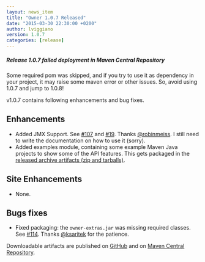 ```yaml
---
layout: news_item
title: "Owner 1.0.7 Released"
date: "2015-03-30 22:30:00 +0200"
author: lviggiano
version: 1.0.7
categories: [release]
---
```


<div class="note warning">
  <h5>Release 1.0.7 failed deployment in Maven Central Repository</h5>
  <p>Some required pom was skipped, and if you try to use it as dependency in your project, it may raise some
     maven error or other issues. So, avoid using 1.0.7 and jump to 1.0.8!</p>
</div>

v1.0.7 contains following enhancements and bug fixes.

Enhancements
------------
 * Added JMX Support. See [#107](https://github.com/lviggiano/owner/pull/107) and
   [#19](https://github.com/lviggiano/owner/issues/19).
   Thanks [@robinmeiss](https://github.com/robinmeiss).
   I still need to write the documentation on how to use it (sorry).
 * Added examples module, containing some example Maven Java projects to show some of the API features.
   This gets packaged in the [released archive artifacts (zip and tarballs)](https://github.com/lviggiano/owner/releases/tag/owner-parent-1.0.7).

Site Enhancements
-----------------
 * None.

Bugs fixes
----------
 * Fixed packaging: the `owner-extras.jar` was missing required classes.
   See [#114](https://github.com/lviggiano/owner/issues/114). Thanks [@ksaritek](https://github.com/ksaritek) for the patience.

Downloadable artifacts are published on [GitHub](https://github.com/lviggiano/owner/releases/tag/owner-parent-1.0.7) and
on [Maven Central Repository](http://repo1.maven.org/maven2/io/github/qubitpi/owner/owner-assembly/1.0.7/).
